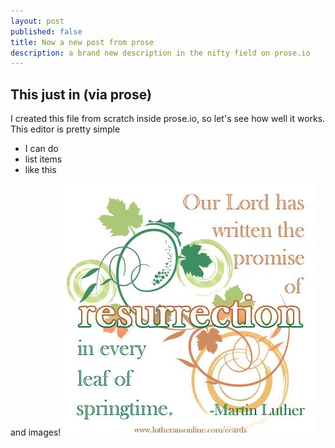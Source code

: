 ```yaml
---
layout: post
published: false
title: Now a new post from prose
description: a brand new description in the nifty field on prose.io
---
```


## This just in (via prose)

I created this file from scratch inside prose.io, so let's see how well it works. This editor is pretty simple

- I can do
- list items
- like this

and images!
![resurrection quote](/media/resurrection.jpg)

